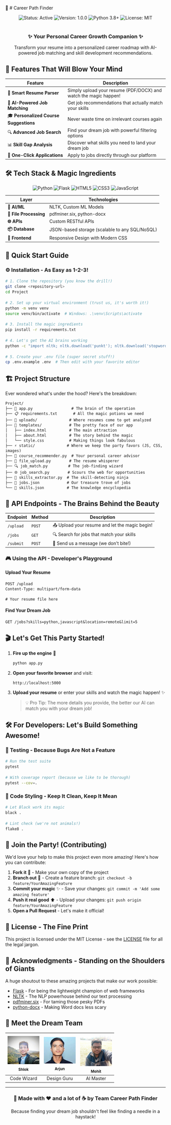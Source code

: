 🚀 # Career Path Finder

<div align="center">
  <img src="https://img.shields.io/badge/Status-Active-brightgreen" alt="Status: Active">
  <img src="https://img.shields.io/badge/Version-1.0.0-blue" alt="Version: 1.0.0">
  <img src="https://img.shields.io/badge/Python-3.8%2B-blueviolet" alt="Python 3.8+">
  <img src="https://img.shields.io/badge/License-MIT-yellow" alt="License: MIT">
</div>

<br>

<div align="center">
  <h3>✨ Your Personal Career Growth Companion ✨</h3>
  <p>Transform your resume into a personalized career roadmap with AI-powered job matching and skill development recommendations.</p>
</div>

## 🎯 Features That Will Blow Your Mind

| Feature | Description |
|---------|-------------|
| 📄 **Smart Resume Parser** | Simply upload your resume (PDF/DOCX) and watch the magic happen! |
| 🎯 **AI-Powered Job Matching** | Get job recommendations that actually match your skills |
| 🎓 **Personalized Course Suggestions** | Never waste time on irrelevant courses again |
| 🔍 **Advanced Job Search** | Find your dream job with powerful filtering options |
| 📊 **Skill Gap Analysis** | Discover what skills you need to land your dream job |
| 💌 **One-Click Applications** | Apply to jobs directly through our platform |

## 🛠️ Tech Stack & Magic Ingredients

<div align="center">
  <img src="https://img.shields.io/badge/Python-FFD43B?style=for-the-badge&logo=python&logoColor=blue" alt="Python">
  <img src="https://img.shields.io/badge/Flask-000000?style=for-the-badge&logo=flask&logoColor=white" alt="Flask">
  <img src="https://img.shields.io/badge/HTML5-E34F26?style=for-the-badge&logo=html5&logoColor=white" alt="HTML5">
  <img src="https://img.shields.io/badge/CSS3-1572B6?style=for-the-badge&logo=css3&logoColor=white" alt="CSS3">
  <img src="https://img.shields.io/badge/JavaScript-323330?style=for-the-badge&logo=javascript&logoColor=F7DF1E" alt="JavaScript">
</div>

| Layer | Technologies |
|-------|--------------|
| **🧠 AI/ML** | NLTK, Custom ML Models |
| **📂 File Processing** | pdfminer.six, python-docx |
| **🌐 APIs** | Custom RESTful APIs |
| **📦 Database** | JSON-based storage (scalable to any SQL/NoSQL) |
| **🎨 Frontend** | Responsive Design with Modern CSS |

## 🚀 Quick Start Guide

### ⚙️ Installation - As Easy as 1-2-3!

```bash
# 1. Clone the repository (you know the drill!)
git clone <repository-url>
cd Project

# 2. Set up your virtual environment (trust us, it's worth it!)
python -m venv venv
source venv/bin/activate  # Windows: .\venv\Scripts\activate

# 3. Install the magic ingredients
pip install -r requirements.txt

# 4. Let's get the AI brains working
python -c "import nltk; nltk.download('punkt'); nltk.download('stopwords')"

# 5. Create your .env file (super secret stuff!)
cp .env.example .env  # Then edit with your favorite editor
```

## 🏗️ Project Structure

Ever wondered what's under the hood? Here's the breakdown:

```
Project/
├── 🚀 app.py                 # The brain of the operation
├── 📋 requirements.txt       # All the magic potions we need
├── 📂 uploads/              # Where resumes come to get analyzed
├── 🎨 templates/            # The pretty face of our app
│   ├── index.html          # The main attraction
│   ├── about.html          # The story behind the magic
│   └── style.css           # Making things look fabulous
├── ⚡ static/              # Where we keep the party favors (JS, CSS, images)
├── 🧠 course_recommender.py  # Your personal career advisor
├── 📄 file_upload.py        # The resume whisperer
├── 🔍 job_match.py         # The job-finding wizard
├── 🌐 job_search.py        # Scours the web for opportunities
├── 🧩 skills_extractor.py  # The skill-detecting ninja
├── 💼 jobs.json            # Our treasure trove of jobs
└── 🎯 skills.json          # The knowledge encyclopedia
```

## 🔌 API Endpoints - The Brains Behind the Beauty

| Endpoint | Method | Description |
|----------|--------|-------------|
| `/upload` | `POST` | 📤 Upload your resume and let the magic begin! |
| `/jobs` | `GET` | 🔍 Search for jobs that match your skills |
| `/submit` | `POST` | 💌 Send us a message (we don't bite!) |

### 🎮 Using the API - Developer's Playground

#### Upload Your Resume
```http
POST /upload
Content-Type: multipart/form-data

# Your resume file here
```

#### Find Your Dream Job
```http
GET /jobs?skills=python,javascript&location=remote&limit=5
```

## 🎬 Let's Get This Party Started!

1. **Fire up the engine** 🚀
   ```bash
   python app.py
   ```

2. **Open your favorite browser** and visit:
   ```
   http://localhost:5000
   ```

3. **Upload your resume** or enter your skills and watch the magic happen! ✨

   > 💡 Pro Tip: The more details you provide, the better our AI can match you with your dream job!

## 🛠️ For Developers: Let's Build Something Awesome!

### 🧪 Testing - Because Bugs Are Not a Feature
```bash
# Run the test suite
pytest

# With coverage report (because we like to be thorough)
pytest --cov=.
```

### 🎨 Code Styling - Keep It Clean, Keep It Mean
```bash
# Let Black work its magic
black .

# Lint check (we're not animals!)
flake8 .
```

## 🤝 Join the Party! (Contributing)

We'd love your help to make this project even more amazing! Here's how you can contribute:

1. **Fork it** 🍴 - Make your own copy of the project
2. **Branch out** 🌿 - Create a feature branch: `git checkout -b feature/YourAmazingFeature`
3. **Commit your magic** ✨ - Save your changes: `git commit -m 'Add some amazing feature'`
4. **Push it real good** ⬆️ - Upload your changes: `git push origin feature/YourAmazingFeature`
5. **Open a Pull Request** - Let's make it official!

## 📜 License - The Fine Print

This project is licensed under the MIT License - see the [LICENSE](LICENSE) file for all the legal jargon.

## 🙏 Acknowledgments - Standing on the Shoulders of Giants

A huge shoutout to these amazing projects that make our work possible:

- [Flask](https://flask.palletsprojects.com/) - For being the lightweight champion of web frameworks
- [NLTK](https://www.nltk.org/) - The NLP powerhouse behind our text processing
- [pdfminer.six](https://github.com/pdfminer/pdfminer.six) - For taming those pesky PDFs
- [python-docx](https://python-docx.readthedocs.io/) - Making Word docs less scary

## 👥 Meet the Dream Team

| [<img src="templates/shlok.jpg" width="100px;" alt="Shlok"/><br /><sub><b>Shlok</b></sub>](https://github.com/shlok) | [<img src="templates/arjun.jpg" width="100px;" alt="Arjun"/><br /><sub><b>Arjun</b></sub>](https://github.com/arjun) | [<img src="templates/mohit.jpg" width="100px;" alt="Mohit"/><br /><sub><b>Mohit</b></sub>](https://github.com/mohit) |
| :---: | :---: | :---: |
| Code Wizard | Design Guru | AI Master |

---

<div align="center">
  <h3>🚀 Made with ❤️ and a lot of ☕ by Team Career Path Finder</h3>
  <p>Because finding your dream job shouldn't feel like finding a needle in a haystack!</p>
</div>
